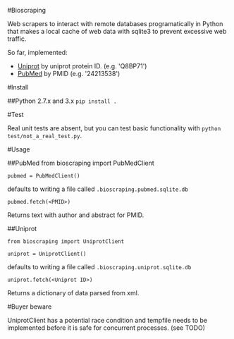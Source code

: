 #Bioscraping

Web scrapers to interact with remote databases programatically in Python 
that makes a local cache of web data with sqlite3 to prevent excessive web 
traffic.

So far, implemented:

* [Uniprot](http://uniprot.org) by uniprot protein ID. (e.g. 'Q8BP71')
* [PubMed](www.ncbi.nlm.nih.gov/pubmed/) by PMID (e.g. '24213538')
  
#Install

##Python 2.7.x and 3.x
`pip install .`

#Test

Real unit tests are absent, but you can test basic functionality with 
`python test/not_a_real_test.py`.

#Usage

##PubMed
    from bioscraping import PubMedClient
    
    pubmed = PubMedClient()

defaults to writing a file called `.bioscraping.pubmed.sqlite.db`

    pubmed.fetch(<PMID>)
    
Returns text with author and abstract for PMID. 

##Uniprot

    from bioscraping import UniprotClient
    
    uniprot = UniprotClient()

defaults to writing a file called `.bioscraping.uniprot.sqlite.db`

    uniprot.fetch(<Uniprot ID>)

Returns a dictionary of data parsed from xml.

#Buyer beware

UniprotClient has a potential race condition and tempfile needs to be 
implemented before it is safe for concurrent processes. (see TODO)
